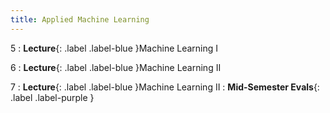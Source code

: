 ```yaml
---
title: Applied Machine Learning
---
```


5
: **Lecture**{: .label .label-blue }Machine Learning I

6
: **Lecture**{: .label .label-blue }Machine Learning II

7
: **Lecture**{: .label .label-blue }Machine Learning II
: **Mid-Semester Evals**{: .label .label-purple } 